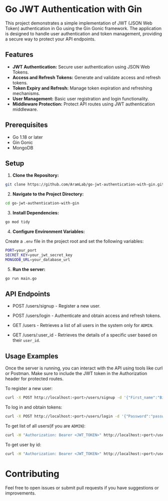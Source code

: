 # Go JWT Authentication with Gin

This project demonstrates a simple implementation of JWT (JSON Web Token) authentication in Go using the Gin Gonic framework. The application is designed to handle user authentication and token management, providing a secure way to protect your API endpoints.

## Features

- **JWT Authentication:** Secure user authentication using JSON Web Tokens.
- **Access and Refresh Tokens:** Generate and validate access and refresh tokens.
- **Token Expiry and Refresh:** Manage token expiration and refreshing mechanisms.
- **User Management:** Basic user registration and login functionality.
- **Middleware Protection:** Protect API routes using JWT authentication middleware.

## Prerequisites

- Go 1.18 or later
- Gin Gonic
- MongoDB

## Setup

1. **Clone the Repository:**

```bash
git clone https://github.com/AramLab/go-jwt-authentication-with-gin.git
```

2. **Navigate to the Project Directory:**

```bash
cd go-jwt-authentication-with-gin
```

3. **Install Dependencies:**

```bash
go mod tidy
```

4. **Configure Environment Variables:**

Create a `.env` file in the project root and set the following variables:

```bash
PORT=your_port
SECRET_KEY=your_jwt_secret_key
MONGODB_URL=your_database_url
```

5. **Run the server:**

```bash
go run main.go
```

## API Endpoints

- POST /users/signup - Register a new user.
- POST /users/login - Authenticate and obtain access and refresh tokens.

- GET /users - Retrieves a list of all users in the system only for `ADMIN`.
- GET /users/:user_id - Retrieves the details of a specific user based on their `user_id`.

## Usage Examples

Once the server is running, you can interact with the API using tools like curl or Postman. Make sure to include the JWT token in the Authorization header for protected routes.

To register a new user:

```bash
curl -X POST http://localhost:<port>/users/signup -d '{"First_name":"Bil","Last_name":"Kosinsky", "Password":"password123", "Email":"email@gmail.com", "Phone":"000000000", "User_type":"USER"}' -H "Content-Type: application/json"
```

To log in and obtain tokens:

```bash
curl -X POST http://localhost:<port>/users/login -d '{"Password":"password123", "Email":"email@gmail.com"}' -H "Content-Type: application/json"
```

To get list of all users(if you are `ADMIN`):

```bash
curl -H "Authorization: Bearer <JWT_TOKEN>" http://localhost:<port>/users
```

To get user by id:

```bash
curl -H "Authorization: Bearer <JWT_TOKEN>" http://localhost:<port>/users/<user_id>
```

# Contributing

Feel free to open issues or submit pull requests if you have suggestions or improvements.